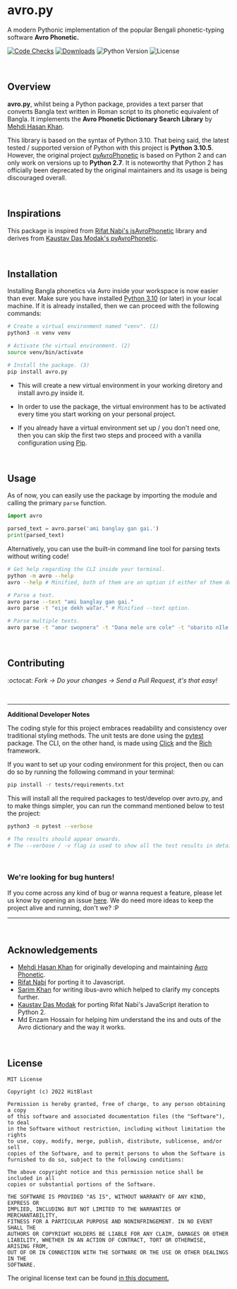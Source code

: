 # avro.py

A modern Pythonic implementation of the popular Bengali phonetic-typing software **Avro Phonetic.**

[![Code Checks](https://github.com/hitblast/avro.py/actions/workflows/code-checks.yml/badge.svg?branch=main&event=push)](https://github.com/hitblast/avro.py/actions/workflows/code-checks.yml)
[![Downloads](https://static.pepy.tech/personalized-badge/avro-py?period=total&units=international_system&left_color=grey&right_color=black&left_text=Downloads)](https://pepy.tech/project/avro-py)
![Python Version](https://img.shields.io/pypi/pyversions/avro.py.svg?color=black&label=Python)
![License](https://img.shields.io/pypi/l/avro.py.svg?color=black&label=License)

<br>

## Overview

**avro.py**, whilst being a Python package, provides a text parser that converts Bangla text written in Roman script to its phonetic equivalent of Bangla. It implements the **Avro Phonetic Dictionary Search Library** by [Mehdi Hasan Khan](https://github.com/mugli).

This library is based on the syntax of Python 3.10. That being said, the latest tested / supported version of Python with this project is **Python 3.10.5**. However, the original project [pyAvroPhonetic](https://github.com/kaustavdm/pyAvroPhonetic) is based on Python 2 and can only work on versions up to **Python 2.7**. It is noteworthy that Python 2 has officially been deprecated by the original maintainers and its usage is being discouraged overall.

<br>

## Inspirations

This package is inspired from [Rifat Nabi's jsAvroPhonetic](https://github.com/torifat/jsAvroPhonetic) library and derives from [Kaustav Das Modak's pyAvroPhonetic](https://github.com/kaustavdm/pyAvroPhonetic). 

<br>

## Installation

Installing Bangla phonetics via Avro inside your workspace is now easier than ever. Make sure you have installed [Python 3.10](https://www.python.org/downloads/) (or later) in your local machine. If it is already installed, then we can proceed with the following commands:

```bash
# Create a virtual environment named "venv". (1)
python3 -m venv venv 

# Activate the virtual environment. (2)
source venv/bin/activate 

# Install the package. (3)
pip install avro.py
```

- This will create a new virtual environment in your working diretory and install avro.py inside it.

- In order to use the package, the virtual environment has to be activated every time you start working on your personal project.

- If you already have a virtual environment set up / you don't need one, then you can skip the first two steps and proceed with a vanilla configuration using [Pip](https://pypi.python.org/pypi/pip).

<br>

## Usage
As of now, you can easily use the package by importing the module and calling the primary `parse` function.

```python
import avro

parsed_text = avro.parse('ami banglay gan gai.')
print(parsed_text)
```

Alternatively, you can use the built-in command line tool for parsing texts without writing code!
```bash
# Get help regarding the CLI inside your terminal.
python -m avro --help 
avro --help # Minified, both of them are an option if either of them don't work.

# Parse a text.
avro parse --text "ami banglay gan gai."
avro parse -t "eije dekh waTar." # Minified --text option.

# Parse multiple texts.
avro parse -t "amar swopnera" -t "Dana mele ure cole" -t "obarito nIle."
```

<br>

## Contributing

:octocat: *Fork -> Do your changes -> Send a Pull Request, it's that easy!*

<br>

---


**Additional Developer Notes**

The coding style for this project embraces readability and consistency over traditional styling methods. The unit tests are done using the [pytest](https://pypi.python.org/pypi/pytest) package. The CLI, on the other hand, is made using [Click](https://pypi.python.org/pypi/click) and the [Rich](https://github.com/Textualize/rich) framework.

If you want to set up your coding environment for this project, then ou can do so by running the following command in your terminal:

```bash
pip install -r tests/requirements.txt
```

This will install all the required packages to test/develop over avro.py, and to make things simpler, you can run the command mentioned below to test the project:

```bash
python3 -m pytest --verbose

# The results should appear onwards.
# The --verbose / -v flag is used to show all the test results in detail.
```

<br>

### We're looking for bug hunters!

If you come across any kind of bug or wanna request a feature, please let us know by opening an issue [here](https://github.com/hitblast/avro.py/issues). We do need more ideas to keep the project alive and running, don't we? :P


---

<br>

## Acknowledgements

- [Mehdi Hasan Khan](https://github.com/mugli) for originally developing and maintaining [Avro Phonetic](https://github.com/omicronlab/Avro-Keyboard).
- [Rifat Nabi](https://github.com/torifat) for porting it to Javascript.
- [Sarim Khan](https://github.com/sarim) for writing ibus-avro which helped to clarify my concepts further.
- [Kaustav Das Modak](https://github.com/kaustavdm) for porting Rifat Nabi's JavaScript iteration to Python 2.
- Md Enzam Hossain for helping him understand the ins and outs of the Avro dictionary and the way it works.

<br>

## License

```
MIT License

Copyright (c) 2022 HitBlast

Permission is hereby granted, free of charge, to any person obtaining a copy
of this software and associated documentation files (the "Software"), to deal
in the Software without restriction, including without limitation the rights
to use, copy, modify, merge, publish, distribute, sublicense, and/or sell
copies of the Software, and to permit persons to whom the Software is
furnished to do so, subject to the following conditions:

The above copyright notice and this permission notice shall be included in all
copies or substantial portions of the Software.

THE SOFTWARE IS PROVIDED "AS IS", WITHOUT WARRANTY OF ANY KIND, EXPRESS OR
IMPLIED, INCLUDING BUT NOT LIMITED TO THE WARRANTIES OF MERCHANTABILITY,
FITNESS FOR A PARTICULAR PURPOSE AND NONINFRINGEMENT. IN NO EVENT SHALL THE
AUTHORS OR COPYRIGHT HOLDERS BE LIABLE FOR ANY CLAIM, DAMAGES OR OTHER
LIABILITY, WHETHER IN AN ACTION OF CONTRACT, TORT OR OTHERWISE, ARISING FROM,
OUT OF OR IN CONNECTION WITH THE SOFTWARE OR THE USE OR OTHER DEALINGS IN THE
SOFTWARE.
```

The original license text can be found [in this document.](https://github.com/hitblast/avro.py/blob/main/LICENSE)